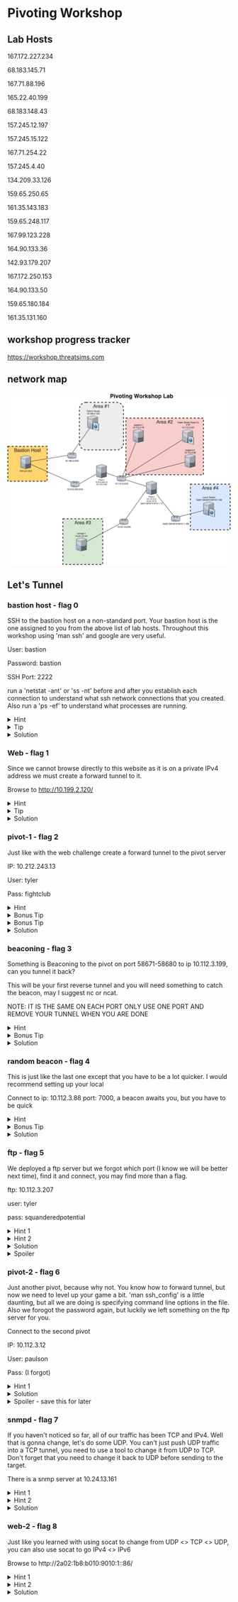 # Pivoting Workshop
## Lab Hosts
167.172.227.234

68.183.145.71 

167.71.88.196 

165.22.40.199 

68.183.148.43 

157.245.12.197 

157.245.15.122 

167.71.254.22 

157.245.4.40 

134.209.33.126 

159.65.250.65 

161.35.143.183 

159.65.248.117 

167.99.123.228 

164.90.133.36 

142.93.179.207 

167.172.250.153

164.90.133.50 

159.65.180.184 

161.35.131.160 



## workshop progress tracker
https://workshop.threatsims.com


## network map

![Network Diagram](images/PivotingWorkshopLab.png)

## Let's Tunnel

### bastion host - flag 0
SSH to the bastion host on a non-standard port.  Your bastion host is the one assigned to you from the above list of lab hosts.  Throughout this workshop using 'man ssh' and google are very useful.

User: bastion

Password: bastion

SSH Port: 2222

run a 'netstat -ant' or 'ss -nt' before and after you establish each connection to understand what ssh network connections that you created.  Also run a 'ps -ef' to understand what processes are running.
<details>
  <summary>Hint</summary>
use -p <port> to specify a non-standard port
</details>
<details>
  <summary>Tip</summary>
use -o StrictHostKeyChecking=no to streamline logging in, but this is bad opsec for known good hosts
</details>
<details>
  <summary>Solution</summary>
ssh -p 2222 bastion@<host> -o StrictHostKeyChecking=no
</details>

### Web - flag 1
Since we cannot browse directly to this website as it is on a private IPv4 address we must create a forward tunnel to it.

Browse to http://10.199.2.120/

<details>
  <summary>Hint</summary>
use -L <port>:<Destination IP>:<port> for a forward tunnel
</details>
<details>
  <summary>Tip</summary>
use -D <port> to create a dynamic SOCKS5 proxy
</details>
<details>
  <summary>Solution</summary>
ssh -p 2222 bastion@<host> -o StrictHostKeyChecking=no -L8081:10.199.2.120:80

curl 127.0.0.1:8081

OR

ssh -p 2222 bastion@<host> -o StrictHostKeyChecking=no -D9050

curl -x socks5h://localhost:9050 http://10.199.2.120

OR

specify a SOCKS5 proxy in your web browser.  FoxyProxy is a popular firefox plugin to enable quick swithcing between proxies.
</details>


### pivot-1 - flag 2
Just like with the web challenge create a forward tunnel to the pivot server

IP: 10.212.243.13

User: tyler

Pass: fightclub

<details>
  <summary>Hint</summary>
use -L <port>:<Destination IP>:<port> for a forward tunnel
</details>
<details>
  <summary>Bonus Tip</summary>
use -J <user>@<host>:<port> to specify a Jump Host that you will SSH through, a forward tunnel is not needed if using the -J option
</details>
<details>
  <summary>Bonus Tip</summary>
you can use some sshuttle here as well, sshuttle -h is your friend.
</details>
<details>
  <summary>Solution</summary>
ssh -p 2222 bastion@<host> -o StrictHostKeyChecking=no -L2223:10.212.243.13:22

ssh -p 2223 tyler@127.0.0.1 -o StrictHostKeyChecking=no

OR

ssh -J bastion@<host>:2222 tyler@10.212.243.13 

</details>




### beaconing - flag 3
Something is Beaconing to the pivot on port 58671-58680 to ip 10.112.3.199, can you tunnel it back?

This will be your first reverse tunnel and you will need something to catch the beacon, may I suggest nc or ncat.

NOTE: IT IS THE SAME ON EACH PORT ONLY USE ONE PORT AND REMOVE YOUR TUNNEL WHEN YOU ARE DONE

<details>
  <summary>Hint</summary>
use -R <Remote Host IP>:<port>:<Local Destination IP>:<port> for a reverse tunnel
</details>
<details>
  <summary>Bonus Tip</summary>
use -J <user>@<host>:<port> to specify a Jump Host that you will SSH through, a forward tunnel is not needed if using the -J option
</details>
<details>
  <summary>Solution</summary>
ssh -p 2222 bastion@<host> -o StrictHostKeyChecking=no -L2223:10.212.243.13:22

ssh -p 2223 tyler@127.0.0.1 -o StrictHostKeyChecking=no -R10.112.3.199:58671:127.0.0.1:58671

nc -klvp 58671

OR

ssh -J bastion@<host>:2222 tyler@10.212.243.13 -R10.112.3.199:58671:127.0.0.1:58671

nc -klvp 58671
</details>


### random beacon - flag 4
This is just like the last one except that you have to be a lot quicker.  I would recommend setting up your local 

Connect to ip: 10.112.3.88 port: 7000, a beacon awaits you, but you have to be quick


<details>
  <summary>Hint</summary>
use -R <Remote Host IP>:<port>:<Local Destination IP>:<port> for a reverse tunnel
</details>
<details>
  <summary>Bonus Tip</summary>
You can use -D <port> again for dynamic
</details>
<details>
  <summary>Solution</summary>
Forward Tunnels

```
ssh -p 2222 bastion@<host> -o StrictHostKeyChecking=no -L2223:10.212.243.13:22

ssh -p 2223 tyler@127.0.0.1 -o StrictHostKeyChecking=no -L7000:10.112.3.88:7000

nc 127.0.0.1 7000
```
Dynamic tunnels
```
ssh -p 2223 tyler@127.0.0.1 -o StrictHostKeyChecking=no -D9050

ncat --proxy 127.0.0.1:9050 --proxy-type socks5 10.112.3.88 7000
```

On pivot 1

~C
-R10.112.3.199:XXX:127.0.0.1:8000


Locally

nc -klvp 8000

</details>



### ftp - flag 5
We deployed a ftp server but we forgot which port (I know we will be better next time), find it and connect, you may find more than a flag.

ftp: 10.112.3.207

user: tyler

pass: squanderedpotential

<details>
  <summary>Hint 1</summary>
You can use -D <port> again for dynamic
</details>
<details>
  <summary>Hint 2</summary>
proxychains is very useful for using tools through tunnels that are not designed for tunnels.  They are also useful when tunneling traffic to many IPs and/or ports.
</details>
<details>
  <summary>Solution</summary>
ssh -p 2222 bastion@<host> -o StrictHostKeyChecking=no -L2223:10.212.243.13:22

ssh -p 2223 tyler@127.0.0.1 -o StrictHostKeyChecking=no -D9050


proxychains nmap -Pn -sT -p- 10.112.3.207

proxychains ftp 10.112.3.207 53121

</details>
<details>
  <summary>Spoiler</summary>
proxychains ftp 10.112.3.207 53121

dir

get id_ed25519

NOTE: YOU CAN NOW USE THE KEY FOR BASTION PIVOT-1 and PIVOT-2
</details>


### pivot-2 - flag 6
Just another pivot, because why not.  You know how to forward tunnel, but now we need to level up your game a bit. 'man ssh_config' is a little daunting, but all we are doing is specifying command line options in the file.  Also we forogot the password again, but luckily we left something on the ftp server for you.

Connect to the second pivot

IP: 10.112.3.12

User: paulson

Pass: (I forgot)

<details>
  <summary>Hint 1</summary>
We are using lots of terminals, this can be useful reducing the number of terminal windows open

background the ssh connection with -f

do not execute remote commands -N
</details>

<details>
  <summary>Solution</summary>
ssh -p 2222 -i id_ed25519 bastion@<host> -o StrictHostKeyChecking=no -L2223:10.212.243.13:22 -fN

ssh -p 2223 -i id_ed25519 tyler@127.0.0.1 -o StrictHostKeyChecking=no -L2224:10.112.3.12:22 -fN

ssh -p 2224 -i id_ed25519 paulson@127.0.0.1 -o StrictHostKeyChecking=no

OR

ssh -F ssh_config pivot-2

</details>

<details>
  <summary>Spoiler - save this for later</summary>

We are taking the '-J <user>@<host>:<port>' jump host and leveling it up with '-F ssh_config'.

These config options should look familiar with what we have been doing on the command line.  In addition to what we had previously done on the command line, we are adding ProxyJump option.  The ProxyJump option specifies that in order to connect to this host you must use this other host to connect to it.  Notice in the config we are chaing the hosts, pivot-2 needs to connect via pivot-1 and pivot-1 needs to connect via bastion.

You may need to update 'IdentityFile id_ed25519' if the private key is not in your current directory.

see the file ssh_config in the repo.
</details>


### snmpd - flag 7
If you haven't noticed so far, all of our traffic has been TCP and IPv4.  Well that is gonna change, let's do some UDP.  You can't just push UDP traffic into a TCP tunnel, you need to use a tool to change it from UDP to TCP.  Don't forget that you need to change it back to UDP before sending to the target.

There is a snmp server at 10.24.13.161


<details>
  <summary>Hint 1</summary>
bastion and pivot-1 have GatewayPorts, TCP forwarding and tunnels enabled, however pivot-2 does not.  You will need to use a tool to do that. 
</details>
<details>
  <summary>Hint 2</summary>
socat is available on pivot-2.  Your tunnels may fail without error if you create tunnels.
</details>
<details>
  <summary>Solution</summary>
tunnel to point to pivot-2 as GatewayPorts Tunneling and TCP forwarding are all disabled

ssh -F ssh_config pivot-1 -L9161:10.112.3.12:9161

ssh to pivot-2

ssh -F ssh_config pivot-2

socat TCP4-LISTEN:9161,reuseaddr,fork UDP:10.24.13.161:161 &

locally

socat -T15 udp4-recvfrom:161,reuseaddr,fork tcp:localhost:9161 &

snmpwalk -v 2c -c public localhost

</details>






### web-2 - flag 8
Just like you learned with using socat to change from UDP <> TCP <> UDP, you can also use socat to go IPv4 <> IPv6 

Browse to http://2a02:1b8:b010:9010:1::86/


<details>
  <summary>Hint 1</summary>
bastion and pivot-1 have GatewayPorts, TCP forwarding and tunnels enabled, however pivot-2 does not.  You will need to use socat
</details>

<details>
  <summary>Hint 2</summary>
socat is available on pivot-2.  Your tunnels may fail without error if you create tunnels.
</details>

<details>
  <summary>Solution</summary>
tunnel to point to pivot-2 as GatewayPorts Tunneling and TCP forwarding are all disabled

ssh -F ssh_config pivot-1 -L8082:10.112.3.12:8082

ssh to pivot-2

ssh -F ssh_config pivot-2

socat TCP-LISTEN:8082,reuseaddr,fork TCP6:[2a02:1b8:b010:9010:1::86]:80 &

locally

curl 127.0.0.1:8082

</details>


